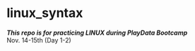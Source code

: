 # linux_syntax

***This repo is for practicing LINUX during PlayData Bootcamp***
<br /> Nov. 14-15th (Day 1-2)
